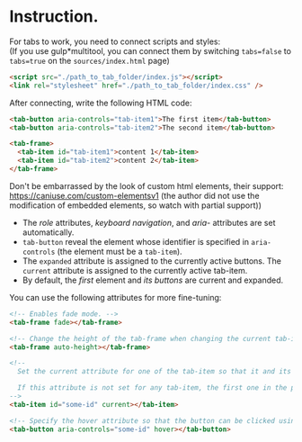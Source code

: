 # Instruction.

For tabs to work, you need to connect scripts and styles: <br>
(If you use gulp\*multitool, you can connect them by switching `tabs=false` to `tabs=true` on the `sources/index.html` page)

```html
<script src="./path_to_tab_folder/index.js"></script>
<link rel="stylesheet" href="./path_to_tab_folder/index.css" />
```

After connecting, write the following HTML code:

```html
<tab-button aria-controls="tab-item1">The first item</tab-button>
<tab-button aria-controls="tab-item2">The second item</tab-button>

<tab-frame>
  <tab-item id="tab-item1">content 1</tab-item>
  <tab-item id="tab-item2">content 2</tab-item>
</tab-frame>
```

Don't be embarrassed by the look of custom html elements, their support: https://caniuse.com/custom-elementsv1 (the author did not use the modification of embedded elements, so watch with partial support))

- The _role_ attributes, _keyboard navigation_, and _aria-_ attributes are set automatically.
- `tab-button` reveal the element whose identifier is specified in `aria-controls` (the element must be a `tab-item`).
- The `expanded` attribute is assigned to the currently active buttons. The `current` attribute is assigned to the currently active tab-item.
- By default, the _first_ element and _its buttons_ are current and expanded.

You can use the following attributes for more fine-tuning:

```html
<!-- Enables fade mode. -->
<tab-frame fade></tab-frame>

<!-- Change the height of the tab-frame when changing the current tab-item. -->
<tab-frame auto-height></tab-frame>

<!-- 
  Set the current attribute for one of the tab-item so that it and its buttons are active during initialization. 

  If this attribute is not set for any tab-item, the first one in the parent tab-frame will be active.
-->
<tab-item id="some-id" current></tab-item>

<!-- Specify the hover attribute so that the button can be clicked using mouse hover (the mouseenter event). -->
<tab-button aria-controls="some-id" hover></tab-button>
```
